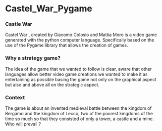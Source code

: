 # Castel_War_Pygame
### Castle War
Castel War , created by Giacomo Colosio and Mattia Moro is a video game
generated with the python computer language. Specifically based on the use of
the Pygame library that allows the creation of games.

### Why a strategy game?
The idea of the game that we wanted to follow is clear, aware that other
languages allow better video game creations we wanted to make it as
entertaining as possible basing the game not only on the graphical aspect but
also and above all on the strategic aspect.

### Context
The game is about an invented
medieval battle between the
kingdom of Bergamo and the
kingdom of Lecco, two of the
poorest kingdoms of the time so
much so that they consisted of
only a tower, a castle and a mine.
Who will prevail ?
